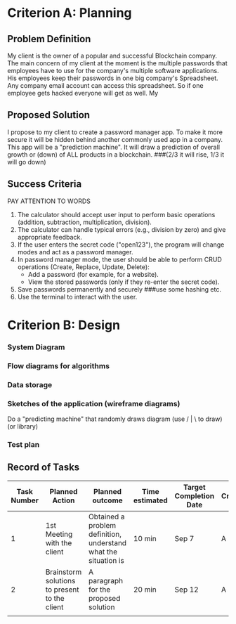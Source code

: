 # Criterion A: Planning
## Problem Definition
My client is the owner of a popular and successful Blockchain company. The main concern of my client at the moment is the multiple passwords that employees have to use for the company's multiple software applications. His employees keep their passwords in one big company's Spreadsheet. Any company email account can access this spreadsheet. So if one employee gets hacked everyone will get as well.  My

## Proposed Solution
I propose to my client to create a password manager app. To make it more secure it will be hidden behind another commonly used app in a company. This app will be a "prediction machine". It will draw a prediction of overall growth or (down) of ALL products in a blockchain. ###(2/3 it will rise, 1/3 it will go down)

## Success Criteria
PAY ATTENTION TO WORDS

1. The calculator should accept user input to perform basic operations (addition, subtraction, multiplication, division).
2. The calculator can handle typical errors (e.g., division by zero) and give appropriate feedback.
3. If the user enters the secret code ("open123"), the program will change modes and act as a password manager.
4. In password manager mode, the user should be able to perform CRUD operations (Create, Replace, Update, Delete):
   * Add a password (for example, for a website).
   * View the stored passwords (only if they re-enter the secret code).
5. Save passwords permanently and securely  ###use some hashing etc.
6. Use the terminal to interact with the user.

# Criterion B: Design
### System Diagram

### Flow diagrams for algorithms

### Data storage

### Sketches of the application (wireframe diagrams)
Do a "predicting machine" that randomly draws diagram (use / | \ to draw) (or library) 
### Test plan

## Record of Tasks

| Task Number | Planned Action                                | Planned outcome                                                 | Time estimated | Target Completion Date | Criterion |
|-------------|-----------------------------------------------|-----------------------------------------------------------------|----------------|------------------------|-----------|
| 1           | 1st Meeting with the client                   | Obtained a problem definition, understand what the situation is | 10 min         | Sep 7                  | A         |
| 2           | Brainstorm solutions to present to the client | A paragraph for the proposed solution                           | 20 min         | Sep 12                 | A         |
|             |                                               |                                                                 |                |                        |           |
